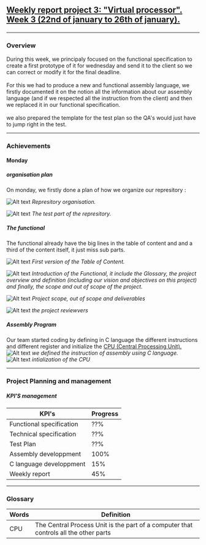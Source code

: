 <h2><u><strong>Weekly report project 3: "Virtual processor". Week 3 (22nd of january to 26th of january).</strong></u>

--------------------------------------------
<h3>Overview</h3>
During this week, we principaly focused on the functional specification to create a first prototype of it for wednesday and send it to the client so we can correct or modify it for the final deadline.
<br>
<br>
For this we had to produce a new and functional assembly language, we firstly documented it on the notion all the information about our assembly language (and if we respected all the instruction from the client) and then we replaced it in our functional specification.
<br>
<br>
we also prepared the template for the test plan so the QA's would just have to jump right in the test.

------
<h3>Achievements</h3>

<h4>Monday</h4>

<h5>organisation plan</h5>

On monday, we firstly done a plan of how we organize our represitory :

![Alt text](/documents/management/image/Screenshot%202024-01-22%20at%2016.15.00.png)
*Represitory organisation.*

![Alt text](/documents/management/image/Screenshot%202024-01-22%20at%2016.15.24.png)
*The test part of the represitory.*

<h5>The functional</h5>

The functional already have the big lines in the table of content and and a third of the content itself, it just miss sub parts.

![Alt text](/documents/management/image/ToC_v1.png)
*First version of the Table of Content.*

![Alt text](/documents/management/image/Functional2.png)
*Introduction of the Functional, it include the Glossary, the project overview and definition (including our vision and objectives on this project) and finally, the scope and out of scope of the project.*

![Alt text](/documents/management/image/Functional3.png)
*Project scope, out of scope and deliverables*

![Alt text](/documents/management/image/Functional4.png)
*the project reviewvers*

<h5>Assembly Program</h5>

Our team started coding by defining in C language the different instructions and different register and initialize the [CPU (Central Processing Unit).](#-glossary)
![Alt text](/documents/management/image/Dev1.png)
*we defined the instruction of assembly using C language.*
![Alt text](/documents/management/image/Dev2.png)
*intialization of the CPU*


-------------------------------
<h3>Project Planning and management</h3>


<h5>KPI'S management </h5>

| KPI's   | Progress |
| -------- | ------- |
| Functional specification  | ??%   |
| Technical specification | ??%   |
| Test Plan| ??%   |
| Assembly developpment | 100%   |
| C language developpment | 15%  |
| Weekly report  | 45%   |
-------
<h3>Glossary</h3>

|Words  | Definition |
| -------- | ------- |
| CPU  | The Central Process Unit is the part of a computer that controls all the other parts   |
